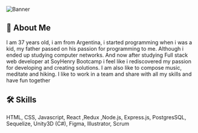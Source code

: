 ![Banner](https://github.com/juliangalvez/juliangalvez/Banner.png?raw=true)

## 🚀 About Me
I am 37 years old, i am from Argentina, i started programming when i was a kid, my father passed on his passion for programming to me. Although i ended up studying computer networks. And now after studying Full stack web developer at SoyHenry Bootcamp i feel like i rediscovered my passion for developing and creating solutions. I am also like to compose music, meditate and hiking. I like to work in a team and share with all my skills and have fun together



## 🛠 Skills
HTML, CSS, Javascript, React ,Redux ,Node.js, Express.js, PostgresSQL, Sequelize, Unity3D (C#), Figma, Illustrator, Scrum


